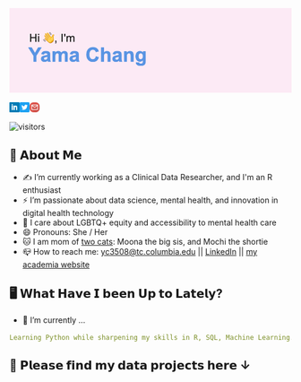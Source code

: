 ![Yama (Ya-Wen) Chang, data scientist, mental health researcher](https://github.com/yamachang/yamachang/blob/main/assets/header.png)

<!--## Hi, I'm Yama Chang  <img src="https://github.com/sciencepal/sciencepal/blob/master/assets/Hi.gif" width="29px">-->
<a href='https://www.linkedin.com/in/yama-yw-chang/'><img align='left' alt="linkedin" src="https://github.com/yamachang/yamachang/blob/main/assets/linkedin_icon.svg" height='18px'/></a>
<a href='https://twitter.com/yama_yawenchang'><img align='left' alt="twitter" src="https://github.com/yamachang/yamachang/blob/main/assets/twitter_icon.svg" height='18px'/></a>
<a href='mailto:yc3508@tc.columbia.edu'><img alt="mailto" src="https://github.com/yamachang/yamachang/blob/main/assets/gmail_icon2.svg" height='18px'/></a>

![visitors](https://visitor-badge-reloaded.herokuapp.com/badge?page_id=yamachang.yamachang&color=00cf00)
  

## 🤞 𝗔𝗯𝗼𝘂𝘁 𝗠𝗲
  - ✍️ I’m currently working as a Clinical Data Researcher, and I'm an R enthusiast
  - ⚡ I’m passionate about data science, mental health, and innovation in digital health technology
  - 🌈 I care about LGBTQ+ equity and accessibility to mental health care 
  - 😄 Pronouns: She / Her
  - 🐱 I am mom of [two cats](https://www.instagram.com/moonabear_cat/): Moona the big sis, and Mochi the shortie
  - 📪 How to reach me: yc3508@tc.columbia.edu || [LinkedIn](https://www.linkedin.com/in/yama-yw-chang/) || [my academia website](https://yamaychang.me/)

## 🖥️ 𝗪𝗵𝗮𝘁 𝗛𝗮𝘃𝗲 𝗜 𝗯𝗲𝗲𝗻 𝗨𝗽 𝘁𝗼 𝗟𝗮𝘁𝗲𝗹𝘆?
- 🔨 I’m currently ...
```yaml
Learning Python while sharpening my skills in R, SQL, Machine Learning.
```

## 🎨 𝗣𝗹𝗲𝗮𝘀𝗲 𝗳𝗶𝗻𝗱 𝗺𝘆 𝗱𝗮𝘁𝗮 𝗽𝗿𝗼𝗷𝗲𝗰𝘁𝘀 𝗵𝗲𝗿𝗲 ↓
<!--
**yamachang/yamachang** is a ✨ _special_ ✨ repository because its `README.md` (this file) appears on your GitHub profile.

Here are some ideas to get you started:

- 🔭 I’m currently working on ...
- 🌱 I’m currently learning ...
- 👯 I’m looking to collaborate on ...
- 🤔 I’m looking for help with ...
- 💬 Ask me about ...
- 📫 How to reach me: ...
- 😄 Pronouns: ...
- ⚡ Fun fact: ...

- Font generator: https://qwerty.dev/fancy-font-generator/
- Emoji: https://emojipedia.org/
- image color picker: https://imagecolorpicker.com/
- icon finder: https://www.iconfinder.com/
-->
